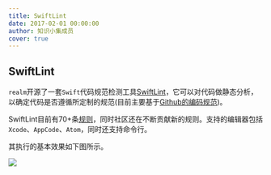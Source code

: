 ```yaml
---
title: SwiftLint
date: 2017-02-01 00:00:00
author: 知识小集成员
cover: true
---
```


## SwiftLint

`realm`开源了一套`Swift`代码规范检测工具[SwiftLint](https://github.com/realm/SwiftLint)，它可以对代码做静态分析，以确定代码是否遵循所定制的规范(目前主要基于[Github的编码规范](https://github.com/github/swift-style-guide))。

SwiftLint目前有70+条[规则](https://github.com/realm/SwiftLint/blob/master/Source/SwiftLintFramework/Rules)，同时社区还在不断贡献新的规则。支持的编辑器包括`Xcode`、`AppCode`、`Atom`，同时还支持命令行。

其执行的基本效果如下图所示。

![](https://github.com/southpeak/iOS-tech-set/blob/master/images/2017/02/04-1-1.png?raw=true)

